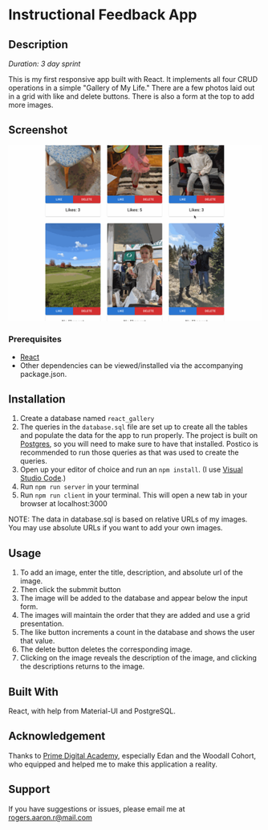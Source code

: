 # Instructional Feedback App

## Description

_Duration: 3 day sprint_

This is my first responsive app built with React.  It implements all four CRUD operations in a simple "Gallery of My Life."  There are a few photos laid out in a grid with like and delete buttons. There is also a form at the top to add more images.

## Screenshot

![App in use:](https://github.com/aaron-r-rogers/weekend-react-gallery/blob/master/wireframes/GalleryDemo.gif)

### Prerequisites

- [React](https://reactjs.org/)
- Other dependencies can be viewed/installed via the accompanying package.json.

## Installation

1. Create a database named `react_gallery`
2. The queries in the `database.sql` file are set up to create all the tables and populate the data for the app to run properly. The project is built on [Postgres](https://www.postgresql.org/download/), so you will need to make sure to have that installed. Postico is recommended to run those queries as that was used to create the queries.
3. Open up your editor of choice and run an `npm install`. (I use [Visual Studio Code](https://code.visualstudio.com/).)
4. Run `npm run server` in your terminal
4. Run `npm run client` in your terminal. This will open a new tab in your browser at localhost:3000

NOTE: The data in database.sql is based on relative URLs of my images.  You may use absolute URLs if you want to add your own images.

## Usage

1. To add an image, enter the title, description, and absolute url of the image.
2. Then click the submmit button
3. The image will be added to the database and appear below the input form.
4. The images will maintain the order that they are added and use a grid presentation.
5. The like button increments a count in the database and shows the user that value.
6. The delete button deletes the corresponding image.
7. Clicking on the image reveals the description of the image, and clicking the descriptions returns to the image.

## Built With

React, with help from Material-UI and PostgreSQL.

## Acknowledgement
Thanks to [Prime Digital Academy](www.primeacademy.io), especially Edan and the Woodall Cohort, who equipped and helped me to make this application a reality.

## Support
If you have suggestions or issues, please email me at [rogers.aaron.r@mail.com](mailto:rogers.aaron.r@gmail.com)
